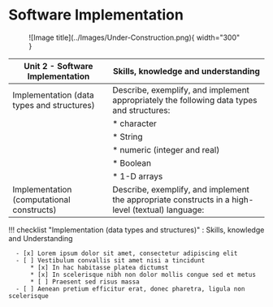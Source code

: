 # Software Implementation

<figure markdown="span">
  ![Image title](../Images/Under-Construction.png){ width="300" }
  <figcaption></figcaption>
</figure>

| Unit 2 - Software Implementation                  | Skills, knowledge and understanding                                                                 |
| --------------------------------------------------| --------------------------------------------------------------------------------------------------- |
| Implementation (data types and structures)        | Describe, exemplify, and implement appropriately the following data types and structures:           |
|                                                   |* character                                                                                          |
|                                                   |* String                                                                                             |
|                                                   |* numeric (integer and real)                                                                         |
|                                                   |* Boolean                                                                                            |
|                                                   |* 1-D arrays                                                                                         |
|Implementation (computational constructs)          |Describe, exemplify, and implement the appropriate constructs in a high-level (textual) language: 

!!! checklist "Implementation (data types and structures)"
    : Skills, knowledge and Understanding  
    
      - [x] Lorem ipsum dolor sit amet, consectetur adipiscing elit
      - [ ] Vestibulum convallis sit amet nisi a tincidunt
          * [x] In hac habitasse platea dictumst
          * [x] In scelerisque nibh non dolor mollis congue sed et metus
          * [ ] Praesent sed risus massa
      - [ ] Aenean pretium efficitur erat, donec pharetra, ligula non scelerisque


